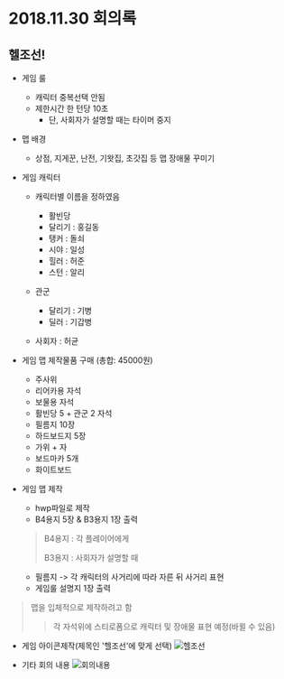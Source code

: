 # 2018.11.30 회의록
## 헬조선!
- 게임 룰

  - 캐릭터 중복선택 안됨
  - 제한시간 한 턴당 10초
    - 단, 사회자가 설명할 때는 타이머 중지

- 맵 배경
  - 상점, 지게꾼, 난전, 기왓집, 초갓집 등 맵 장애물 꾸미기

- 게임 캐릭터
  - 캐릭터별 이름을 정하였음
    - 활빈당
     - 달리기 : 홍길동
     - 탱커 : 돌쇠
     - 시야 : 일성
     - 힐러 : 허준
     - 스턴 : 알리

   - 관군
     - 달리기 : 기병
     - 딜러 : 기갑병

    - 사회자 : 허균

- 게임 맵 제작물품 구매 (총합: 45000원)
  - 주사위
  - 리어카용 자석
  - 보물용 자석
  - 활빈당 5 + 관군 2 자석
  - 필름지 10장
  - 하드보드지 5장
  - 가위 + 자
  - 보드마카 5개
  - 화이트보드

- 게임 맵 제작
  - hwp파일로 제작
  - B4용지 5장 & B3용지 1장 출력
  > B4용지 : 각 플레이어에게
  >
  > B3용지 : 사회자가 설명할 때
  - 필름지 -> 각 캐릭터의 사거리에 따라 자른 뒤 사거리 표현
  - 게임룰 설명지 1장 출력
> 맵을 입체적으로 제작하려고 함
  >> 각 자석위에 스티로폼으로 캐릭터 및 장애물 표현 예정(바뀔 수 있음)

- 게임 아이콘제작(제목인 '헬조선'에 맞게 선택)
![헬조선](https://blogfiles.pstatic.net/MjAxODEyMDJfMjU1/MDAxNTQzNzUxNDg5Mzgx.lv-JyCWrlJdD0t740rpexC6Fanz7sNu44QtklAwe5bAg.qNztJ2Vh8uQN-3fRb0HdGT18zqk2euFonbqv6CmWuDYg.JPEG.ms9648/KakaoTalk_20181130_212317462.jpg)

- 기타 회의 내용
![회의내용](https://blogfiles.pstatic.net/MjAxODEyMDJfMTEg/MDAxNTQzNzUxNzQ1NDk0.fiLG73NrXomR4dFOn7B_JK441QH63iR4MLCFa3YrE-og.DPwXwr2gzuVkMMQIEtoZO-biCGF7dte5_-ASxFmmQQUg.JPEG.ms9648/KakaoTalk_20181130_211635261.jpg)
